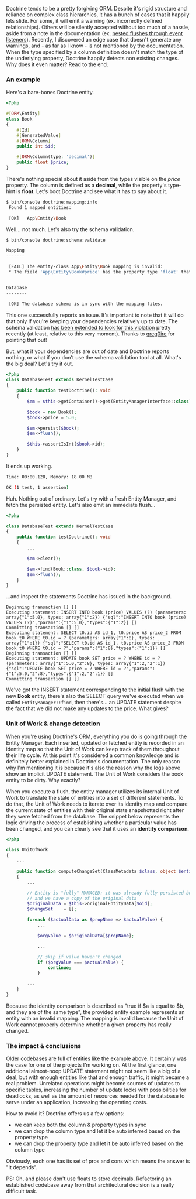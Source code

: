 [//]: # (TITLE: Avoiding Pitfalls with Doctrine ORM: The Impact of Type Hints)
[//]: # (DESCRIPTION: How incorrect type hints can affect the performance of your persistence layer.)
[//]: # (DATE: 2024-03-23)
[//]: # (UPDATE DATE: 2024-03-24)
[//]: # (TAGS: php, doctrine, entity manager, unit of work)

Doctrine tends to be a pretty forgiving ORM. Despite it's rigid structure and reliance on complex class hierarchies, it has a bunch
of cases that it happily lets slide. For some, it will emit a warning (ex. incorrectly defined relationships). Others will be silently
accepted without too much of a hassle, aside from a note in the documentation (ex. [nested flushes through event
listeners](https://www.doctrine-project.org/projects/doctrine-orm/en/3.1/reference/events.html#events-overview)). Recently, I discovered an
edge case that doesn't generate any warnings, and - as far as I know - is not mentioned by the documentation. When the type specified by
a column definition doesn't match the type of the underlying property, Doctrine happily detects non existing changes. Why does it even
matter? Read to the end.

### An example

Here's a bare-bones Doctrine entity.

```php
<?php

#[ORM\Entity]
class Book
{
    #[Id]
    #[GeneratedValue]
    #[ORM\Column]
    public int $id;

    #[ORM\Column(type: 'decimal')]
    public float $price;
}
```

There's nothing special about it aside from the types visible on the *price* property. The column is
defined as a **decimal**, while the property's type-hint is **float**. Let's boot Doctrine and see what it has to say about it.

```sh
$ bin/console doctrine:mapping:info
 Found 1 mapped entities:

 [OK]   App\Entity\Book
```

Well... not much. Let's also try the schema validation.

```sh
$ bin/console doctrine:schema:validate

Mapping
-------

 [FAIL] The entity-class App\Entity\Book mapping is invalid:
 * The field 'App\Entity\Book#price' has the property type 'float' that differs from the metadata field type 'string' returned by the 'decimal' DBAL type.


Database
--------

 [OK] The database schema is in sync with the mapping files.

```

This one successfully reports an issue. It's important to note that it will do that only if you're keeping your dependencies relatively up
to date. The schema validation [has been extended to look for this violation](https://github.com/doctrine/orm/pull/10946) pretty recently
(at least, relative to this very moment). Thanks to [greg0ire](https://github.com/greg0ire) for pointing that out!

But, what if your dependencies are out of date and Doctrine reports nothing, or what if you don't use the schema validation tool at all.
What's the big deal? Let's try it out.

```php
<?php
class DatabaseTest extends KernelTestCase
{
    public function testDoctrine(): void
    {
        $em = $this->getContainer()->get(EntityManagerInterface::class);

        $book = new Book();
        $book->price = 5.0;

        $em->persist($book);
        $em->flush();

        $this->assertIsInt($book->id);
    }
}
```

It ends up working.

```sh
Time: 00:00.128, Memory: 18.00 MB

OK (1 test, 1 assertion)
```

Huh. Nothing out of ordinary. Let's try with a fresh Entity Manager, and fetch the persisted entity. Let's also emit an immediate flush...

```php
<?php

class DatabaseTest extends KernelTestCase
{
    public function testDoctrine(): void
    {
        ...

        $em->clear();

        $em->find(Book::class, $book->id);
        $em->flush();
    }
}
```

...and inspect the statements Doctrine has issued in the background.

```log
Beginning transaction [] []
Executing statement: INSERT INTO book (price) VALUES (?) (parameters: array{"1":5.0}, types: array{"1":2}) {"sql":"INSERT INTO book (price) VALUES (?)","params":{"1":5.0},"types":{"1":2}} []
Committing transaction [] []
Executing statement: SELECT t0.id AS id_1, t0.price AS price_2 FROM book t0 WHERE t0.id = ? (parameters: array{"1":8}, types: array{"1":1}) {"sql":"SELECT t0.id AS id_1, t0.price AS price_2 FROM book t0 WHERE t0.id = ?","params":{"1":8},"types":{"1":1}} []
Beginning transaction [] []
Executing statement: UPDATE book SET price = ? WHERE id = ? (parameters: array{"1":5.0,"2":8}, types: array{"1":2,"2":1}) {"sql":"UPDATE book SET price = ? WHERE id = ?","params":{"1":5.0,"2":8},"types":{"1":2,"2":1}} []
Committing transaction [] []
```

We've got the INSERT statement corresponding to the initial flush with the new **Book** entity, there's also the SELECT query we've executed
when we called `EntityManager::find`, then there's... an UPDATE statement despite the fact that we did not make any updates to the price.
What gives?

### Unit of Work & change detection

When you're using Doctrine's ORM, everything you do is going through the Entity Manager. Each inserted, updated or fetched entity is
recorded in an identity map so that the Unit of Work can keep track of them throughout their life cycle. At this point it's considered a
common knowledge and is definitely better explained in Doctrine's documentation. The only reason why I'm mentioning it is because it's also
the reason why the logs above show an implicit UPDATE statement. The Unit of Work considers the book entity to be dirty. Why exactly?

When you execute a flush, the entity manager utilizes its internal Unit of Work to translate the state of entities into a set of different
statements. To do that, the Unit of Work needs to iterate over its identity map and compare the current state of entities with their
original state snapshotted right after they were fetched from the database. The snippet below represents the logic driving the process of
establishing whether a particular value has been changed, and you can clearly see that it uses an **identity comparison**.

```php
<?php

class UnitOfWork
{
    ...

    public function computeChangeSet(ClassMetadata $class, object $entity): void
    {
        ...

        // Entity is "fully" MANAGED: it was already fully persisted before
        // and we have a copy of the original data
        $originalData = $this->originalEntityData[$oid];
        $changeSet    = [];

        foreach ($actualData as $propName => $actualValue) {
            ...

            $orgValue = $originalData[$propName];

            ...

            // skip if value haven't changed
            if ($orgValue === $actualValue) {
                continue;
            }

        ...
    }
}
```

Because the identity comparison is described as "true if $a is equal to $b, and they are of the same type", the provided entity example
represents an entity with an invalid mapping. The mapping is invalid because the Unit of Work cannot properly determine whether a given
property has really changed.

### The impact & conclusions

Older codebases are full of entities like the example above. It certainly was the case for one of the projects I'm working on. At the
first glance, one additional almost-noop UPDATE statement might not seem like a big of a deal, but with enough entities like that and enough
traffic, it might became a real problem. Unrelated operations might become sources of updates to specific tables, increasing the number of
update locks with possibilities for deadlocks, as well as the amount of resources needed for the database to serve under an application,
increasing the operating costs.

How to avoid it? Doctrine offers us a few options:

- we can keep both the column & property types in sync
- we can drop the column type and let it be auto inferred based on the property type
- we can drop the property type and let it be auto inferred based on the column type

Obviously, each one has its set of pros and cons which means the answer is "It depends".

PS: Oh, and please don't use floats to store decimals. Refactoring an established codebase away from that architectural decision is a really
difficult task.
